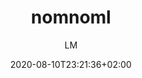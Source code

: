 ---
title: "nomnoml"
images: # Create a folder in /static/images/tools that has the same name as this current markdown file and place the images there. We only need the file name here. If this is not clear, please refer to existing tools as references.
  - path: www.nomnoml.com_ (2).png
  - path: www.nomnoml.com_ (1).png
  - path: www.nomnoml.com_ (3).png
  - path: www.nomnoml.com_ (4).png
  - path: www.nomnoml.com_.png
categories:
  - Publishing and Sharing
  - Communications
tags:
  - Programming
  - Presentation
  - Writing
links:
  - name: nomnoml
    link: http://www.nomnoml.com/
summary: "a tool for drawing UML diagrams based on a simple syntax."
features:
  - Interactive playground
  - UML language
platforms:
  - "Web"
fields:
  - "General and Interdisciplinary"
plans:
  - name:
    description:
makers: # the makers of the tool
  - name:
    description:
author: 	LM   # the person who submitted this tool to KausalFlow
date: 2020-08-10T23:21:36+02:00
draft: false
---